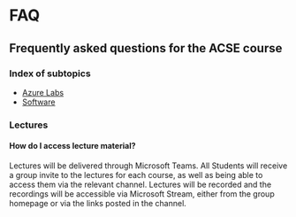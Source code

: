 # FAQ
## Frequently asked questions for the ACSE course

### Index of subtopics

- [Azure Labs](azureLabs.md)
- [Software](software.md)

### Lectures

#### How do I access lecture material?

Lectures will be delivered through Microsoft Teams. All Students will receive a group invite to the lectures for each course, as well as being able to access them via the relevant channel. Lectures will be recorded and the recordings will be accessible via Microsoft Stream, either from the group homepage or via the links posted in the channel.
